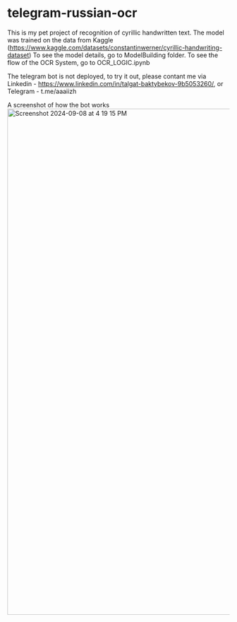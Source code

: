 # telegram-russian-ocr
This is my pet project of recognition of cyrillic handwritten text. 
The model was trained on the data from Kaggle (https://www.kaggle.com/datasets/constantinwerner/cyrillic-handwriting-dataset) 
To see the model details, go to ModelBuilding folder. 
To see the flow of the OCR System, go to OCR_LOGIC.ipynb

The telegram bot is not deployed, to try it out, please contant me via Linkedin - https://www.linkedin.com/in/talgat-baktybekov-9b5053260/, or Telegram - t.me/aaaiizh

A screenshot of how the bot works 
<img width="1147" alt="Screenshot 2024-09-08 at 4 19 15 PM" src="https://github.com/user-attachments/assets/b3de86e0-0933-414c-8e29-d31c22bd3ff8">
